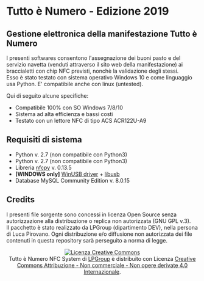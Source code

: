 <h1>Tutto è Numero - Edizione 2019</h1>
<h2>Gestione elettronica della manifestazione Tutto è Numero </h2>
<p>I presenti softwares consentono l'assegnazione dei buoni pasto e del servizio navetta (venduti attraverso il sito web della manifestazione) ai braccialetti con chip NFC previsti, nonchè la validazione degli stessi.
<br>Esso è stato testato con sistema operativo Windows 10 e come linguaggio usa Python. E' compatibile anche con linux (untested).<br>

Qui di seguito alcune specifiche:
<ul>
<li>Compatibile 100% con SO Windows 7/8/10</li>
<li>Sistema ad alta efficienza e bassi costi</li>
<li>Testato con un lettore NFC di tipo ACS ACR122U-A9</li>
</ul>
<h2>Requisiti di sistema</h2>
<ul>
<li>Python v. 2.7 (non compatibile con Python3)</li>
<li>Python v. 2.7 (non compatibile con Python3)</li>
  <li>Libreria <a href="https://nfcpy.readthedocs.io/en/latest/" target="_blank">nfcpy</a> v. 0.13.5</li>
  <li><b>[WINDOWS only]</b> <a href="https://zadig.akeo.ie/" target=_blank">WinUSB driver</a> + <a href="https://libusb.info/" target="_blank">libusb</a></li>
    <li>Database MySQL Community Edition v. 8.0.15</li>
</ul>
<h2>Credits</h2>
<p>I presenti file sorgente sono concessi in licenza Open Source senza autorizzazione alla distribuzione o replica non autorizzata (GNU GPL v.3).<br>
Il pacchetto è stato realizzato da LPGroup (dipartimento DEV), nella persona di Luca Pirovano.
Ogni distribuzione e/o diffusione non autorizzata dei file contenuti in questa repository sarà perseguito a norma di legge.</p>
    
<center><a rel="license" href="http://creativecommons.org/licenses/by-nc-nd/4.0/"><img alt="Licenza Creative Commons" style="border-width:0" src="https://i.creativecommons.org/l/by-nc-nd/4.0/88x31.png" /></a><br /><span xmlns:dct="http://purl.org/dc/terms/" property="dct:title">Tutto è Numero NFC System</span> di <a xmlns:cc="http://creativecommons.org/ns#" href="https://lucapirovano.com" property="cc:attributionName" rel="cc:attributionURL">LPGroup</a> è distribuito con Licenza <a rel="license" href="http://creativecommons.org/licenses/by-nc-nd/4.0/">Creative Commons Attribuzione - Non commerciale - Non opere derivate 4.0 Internazionale</a>.</center>
